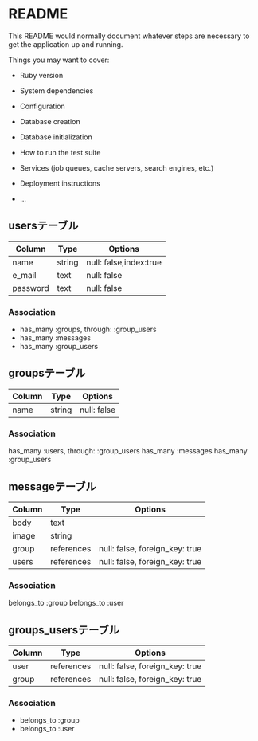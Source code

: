 # README

This README would normally document whatever steps are necessary to get the
application up and running.

Things you may want to cover:

* Ruby version

* System dependencies

* Configuration

* Database creation

* Database initialization

* How to run the test suite

* Services (job queues, cache servers, search engines, etc.)

* Deployment instructions

* ...

## usersテーブル
|Column|Type|Options|
|------|----|-------|
|name|string|null: false,index:true|
|e_mail|text|null: false|
|password|text|null: false|

### Association
- has_many :groups, through: :group_users
- has_many :messages
- has_many :group_users

## groupsテーブル
|Column|Type|Options|
|------|----|-------|
|name|string|null: false|

### Association
has_many :users, through: :group_users
has_many :messages
has_many :group_users

## messageテーブル
|Column|Type|Options|
|------|----|-------|
|body|text|
|image|string|
|group|references|null: false, foreign_key: true|
|users|references|null: false, foreign_key: true|

### Association
belongs_to :group
belongs_to :user

## groups_usersテーブル
|Column|Type|Options|
|------|----|-------|
|user|references|null: false, foreign_key: true|
|group|references|null: false, foreign_key: true|

### Association
- belongs_to :group
- belongs_to :user